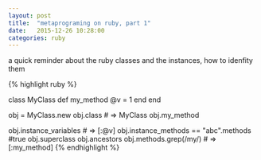 ```yaml
---
layout: post
title:  "metaprograming on ruby, part 1"
date:   2015-12-26 10:28:00
categories: ruby
---
```


a quick reminder about the ruby classes and the instances, how to idenfity them

{% highlight ruby %}

class MyClass
  def my_method
    @v = 1
  end
end

obj = MyClass.new
obj.class # => MyClass
obj.my_method

obj.instance_variables # => [:@v]
obj.instance_methods == "abc".methods #true
obj.superclass
obj.ancestors
obj.methods.grep(/my/) # => [:my_method]
{% endhighlight %}
